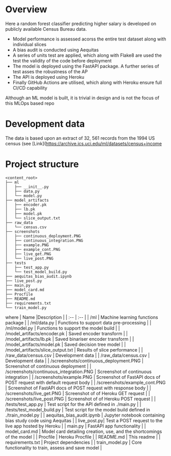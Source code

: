 # Overview
Here a random forest classifier predicting higher salary is developed on publicly available Census Bureau data. 

* Model performance is assessed acorss the entire test dataset along with individual slices
* A bias audit is conducted using Aequitas
* A series of units test are applied, which along with Flake8 are used the test the validity of the code before deployment
* The model is deployed using the FastAPI package. A further series of test asses the robustness of the AP
* The API is deployed using Heroku
* Finally GitHub Actions are utilised, which along with Heroku ensure full CI/CD capability

Although an ML model is built, it is trivial in design and is not the focus of this MLOps based repo



# Development data
The data is based upon an extract of 32, 561 records from the 1994 US census (see [Link](https://archive.ics.uci.edu/ml/datasets/census+income



# Project structure
```
<content_root>
├── ml
│   ├── __init__.py
│   ├── data.py
│   └── model.py
├── model_artifacts
│   ├── encoder.pk
│   ├── lb.pk
│   ├── model.pk
│   └── slice_output.txt
├── raw_data
│   └── census.csv
├── screenshots
│   ├── continuous_deployment.PNG
│   ├── continuous_integration.PNG
│   ├── example.PNG
│   ├── example_cont.PNG
│   ├── live_get.PNG
│   └── live_post.PNG
├── tests
│   ├── test_app.py
│   └── test_model_build.py
├── aequitas_bias_audit.ipynb
├── live_post.py
├── main.py
├── model_card.md
├── Procfile
├── README.md
├── requirements.txt
└── train_model.py
```

where
| Name |Description |
| :-- | :-- |
| /ml | Machine learning functions package |
| /ml/data.py | Functions to support data pre-processing |
| /ml/model.py | Functions to support the model build |
| /model_artifacts/encoder.pk | Saved encoder transform |
| /model_artifacts/lb.pk | Saved binariser encoder transform |
| /model_artifacts/model.pk | Saved decision tree model |
| /model_artifacts/slice_output.txt | Results of slice performance |
| /raw_data/census.csv | Development data |
| /raw_data/census.csv | Development data |
| /screenshots/continuous_deployment.PNG | Screenshot of continuous deployment |
| /screenshots/continuous_integration.PNG | Screenshot of continuous integration |
| /screenshots/example.PNG | Screenshot of FastAPI docs of POST request with default request body |
| /screenshots/example_cont.PNG | Screenshot of FastAPI docs of POST request with response body |
| /screenshots/live_get.PNG | Screenshot of of Heroku GET request |
| /screenshots/live_post.PNG | Screenshot of of Heroku POST request |
| /tests/test_app.py | Test script for the API defined in ./main.py |
| /tests/test_model_build.py | Test script for the model build defined in ./train_model.py |
| aequitas_bias_audit.ipynb | Jupyter notebook containing bias study code using Aequitas |
| live_post.py| Test a POST request to the live app hosted by Heroku |
| main.py | FastAPI app functionality |
| model_card.md | Model card detailing creation, use, and the shortcomings of the model |
| Procfile | Heroku Procfile |
| README.md | This readme |
| requirements.txt | Project dependencies |
| train_model.py | Core functionality to train, assess and save model |
